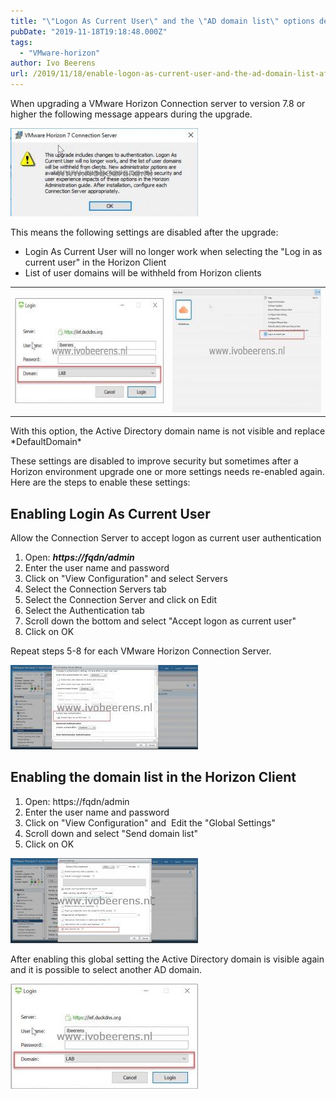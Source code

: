 ```yaml
---
title: "\"Logon As Current User\" and the \"AD domain list\" options default disabled after a VMware Horizon upgrade"
pubDate: "2019-11-18T19:18:48.000Z"
tags: 
  - "VMware-horizon"
author: Ivo Beerens
url: /2019/11/18/enable-logon-as-current-user-and-the-ad-domain-list-after-a-vmware-horizon-upgrade/
---
```


When upgrading a VMware Horizon Connection server to version 7.8 or higher the following message appears during the upgrade.

[![](images/1-300x141.jpg)](images/1.jpg)

This means the following settings are disabled after the upgrade:

- Login As Current User will no longer work when selecting the "Log in as current user" in the Horizon Client
- List of user domains will be withheld from Horizon clients

<table style="border-collapse: collapse; width: 100%;"><tbody><tr><td style="width: 50%;"><a href="images/domainon.jpg"><img class="aligncenter size-medium wp-image-7175" src="images/domainon-300x168.jpg" alt="" width="300" height="168"></a></td><td style="width: 50%;"><a href="images/client.jpg"><img class="aligncenter size-medium wp-image-7177" src="images/client-300x198.jpg" alt="" width="300" height="198"></a></td></tr></tbody></table>

With this option, the Active Directory domain name is not visible and replace \*DefaultDomain\*

These settings are disabled to improve security but sometimes after a Horizon environment upgrade one or more settings needs re-enabled again. Here are the steps to enable these settings:

## **Enabling Login As Current User**

Allow the Connection Server to accept logon as current user authentication

1. Open: _**https://fqdn/admin**_
2. Enter the user name and password
3. Click on "View Configuration" and select Servers
4. Select the Connection Servers tab
5. Select the Connection Server and click on Edit
6. Select the Authentication tab
7. Scroll down the bottom and select "Accept logon as current user"
8. Click on OK

Repeat steps 5-8 for each VMware Horizon Connection Server.

[![](images/3-300x135.jpg)](images/3.jpg)

## **Enabling the domain list in the Horizon Client**

1. Open: https://fqdn/admin
2. Enter the user name and password
3. Click on "View Configuration" and  Edit the "Global Settings"
4. Scroll down and select "Send domain list"
5. Click on OK

[![](images/2-300x136.jpg)](images/2.jpg)

After enabling this global setting the Active Directory domain is visible again and it is possible to select another AD domain.

[![](images/domainon-300x168.jpg)](images/domainon.jpg)